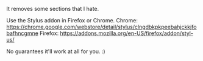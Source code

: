 It removes some sections that I hate.

Use the Stylus addon in Firefox or Chrome.
Chrome:  https://chrome.google.com/webstore/detail/stylus/clngdbkpkpeebahjckkjfobafhncgmne
Firefox: https://addons.mozilla.org/en-US/firefox/addon/styl-us/

No guarantees it'll work at all for you.  :)

